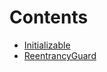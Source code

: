 

# Contents
- [Initializable](Initializable.sol/abstract.Initializable.md)
- [ReentrancyGuard](ReentrancyGuard.sol/abstract.ReentrancyGuard.md)
